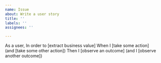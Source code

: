 ```yaml
---
name: Issue
about: Write a user story
title: ''
labels: ''
assignees: ''

---
```


As a user,
In order to [extract business value]
When I [take some action]
  (and [take some other action])
Then I [observe an outcome]
  (and I [observe another outcome])
